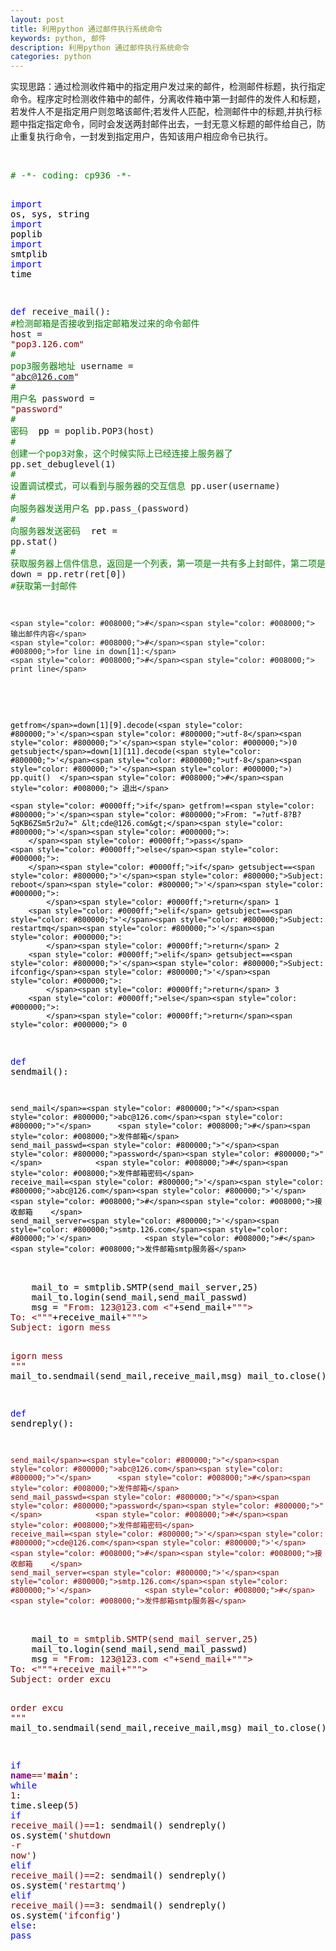 ```yaml
---
layout: post
title: 利用python 通过邮件执行系统命令
keywords: python, 邮件
description: 利用python 通过邮件执行系统命令
categories: python
---
```


实现思路：通过检测收件箱中的指定用户发过来的邮件，检测邮件标题，执行指定命令。程序定时检测收件箱中的邮件，分离收件箱中第一封邮件的发件人和标题，若发件人不是指定用户则忽略该邮件;若发件人匹配，检测邮件中的标题,并执行标题中指定指定命令，同时会发送两封邮件出去，一封无意义标题的邮件给自己，防止重复执行命令，一封发到指定用户，告知该用户相应命令已执行。

<p>&nbsp;</p>
<div class="cnblogs_code">
<pre><span style="color: #008000;">#</span><span style="color: #008000;"> -*- coding: cp936 -*-</span>

<span style="color: #0000ff;">import</span><span style="color: #000000;"> os, sys, string
</span><span style="color: #0000ff;">import</span><span style="color: #000000;"> poplib
</span><span style="color: #0000ff;">import</span><span style="color: #000000;"> smtplib
</span><span style="color: #0000ff;">import</span><span style="color: #000000;"> time

</span><span style="color: #0000ff;">def</span> receive_mail():                 <span style="color: #008000;">#</span><span style="color: #008000;">检测邮箱是否接收到指定邮箱发过来的命令邮件</span>
    host = <span style="color: #800000;">"</span><span style="color: #800000;">pop3.126.com</span><span style="color: #800000;">"</span>            <span style="color: #008000;">#</span><span style="color: #008000;"> pop3服务器地址</span>
    username = <span style="color: #800000;">"</span><span style="color: #800000;">abc@126.com</span><span style="color: #800000;">"</span>         <span style="color: #008000;">#</span><span style="color: #008000;"> 用户名</span>
    password = <span style="color: #800000;">"</span><span style="color: #800000;">password</span><span style="color: #800000;">"</span>            <span style="color: #008000;">#</span><span style="color: #008000;"> 密码</span>
<span style="color: #000000;">
    pp </span>= poplib.POP3(host)         <span style="color: #008000;">#</span><span style="color: #008000;"> 创建一个pop3对象，这个时候实际上已经连接上服务器了</span>
    pp.set_debuglevel(1)            <span style="color: #008000;">#</span><span style="color: #008000;"> 设置调试模式，可以看到与服务器的交互信息</span>
    pp.user(username)               <span style="color: #008000;">#</span><span style="color: #008000;"> 向服务器发送用户名</span>
    pp.pass_(password)              <span style="color: #008000;">#</span><span style="color: #008000;"> 向服务器发送密码</span>
<span style="color: #000000;">
    ret </span>= pp.stat()               <span style="color: #008000;">#</span><span style="color: #008000;"> 获取服务器上信件信息，返回是一个列表，第一项是一共有多上封邮件，第二项是共有多少字节</span>
    down = pp.retr(ret[0])        <span style="color: #008000;">#</span><span style="color: #008000;">获取第一封邮件</span>

    <span style="color: #008000;">#</span><span style="color: #008000;"> 输出邮件内容</span>
    <span style="color: #008000;">#</span><span style="color: #008000;">for line in down[1]:</span>
    <span style="color: #008000;">#</span><span style="color: #008000;">   print line</span>
<span style="color: #000000;">

    getfrom</span>=down[1][9].decode(<span style="color: #800000;">'</span><span style="color: #800000;">utf-8</span><span style="color: #800000;">'</span><span style="color: #000000;">)0
    getsubject</span>=down[1][11].decode(<span style="color: #800000;">'</span><span style="color: #800000;">utf-8</span><span style="color: #800000;">'</span><span style="color: #000000;">)
    pp.quit()  </span><span style="color: #008000;">#</span><span style="color: #008000;"> 退出</span>
  
    <span style="color: #0000ff;">if</span> getfrom!=<span style="color: #800000;">'</span><span style="color: #800000;">From: "=?utf-8?B?5qKB6ZSm5r2u?=" &lt;cde@126.com&gt;</span><span style="color: #800000;">'</span><span style="color: #000000;">:
        </span><span style="color: #0000ff;">pass</span>
    <span style="color: #0000ff;">else</span><span style="color: #000000;">:
        </span><span style="color: #0000ff;">if</span> getsubject==<span style="color: #800000;">'</span><span style="color: #800000;">Subject: reboot</span><span style="color: #800000;">'</span><span style="color: #000000;">:
            </span><span style="color: #0000ff;">return</span> 1
        <span style="color: #0000ff;">elif</span> getsubject==<span style="color: #800000;">'</span><span style="color: #800000;">Subject: restartmq</span><span style="color: #800000;">'</span><span style="color: #000000;">:
            </span><span style="color: #0000ff;">return</span> 2
        <span style="color: #0000ff;">elif</span> getsubject==<span style="color: #800000;">'</span><span style="color: #800000;">Subject: ifconfig</span><span style="color: #800000;">'</span><span style="color: #000000;">:
            </span><span style="color: #0000ff;">return</span> 3
        <span style="color: #0000ff;">else</span><span style="color: #000000;">:
            </span><span style="color: #0000ff;">return</span><span style="color: #000000;"> 0


</span><span style="color: #0000ff;">def</span><span style="color: #000000;"> sendmail():

    send_mail</span>=<span style="color: #800000;">"</span><span style="color: #800000;">abc@126.com</span><span style="color: #800000;">"</span>      <span style="color: #008000;">#</span><span style="color: #008000;">发件邮箱</span>
    send_mail_passwd=<span style="color: #800000;">"</span><span style="color: #800000;">password</span><span style="color: #800000;">"</span>            <span style="color: #008000;">#</span><span style="color: #008000;">发件邮箱密码</span>
    receive_mail=<span style="color: #800000;">'</span><span style="color: #800000;">abc@126.com</span><span style="color: #800000;">'</span>  <span style="color: #008000;">#</span><span style="color: #008000;">接收邮箱    </span>
    send_mail_server=<span style="color: #800000;">'</span><span style="color: #800000;">smtp.126.com</span><span style="color: #800000;">'</span>            <span style="color: #008000;">#</span><span style="color: #008000;">发件邮箱smtp服务器</span>
<span style="color: #000000;">    
    mail_to </span>= smtplib.SMTP(send_mail_server,25<span style="color: #000000;">)         
    mail_to.login(send_mail,send_mail_passwd)
    msg </span>= <span style="color: #800000;">"</span><span style="color: #800000;">From: 123@123.com &lt;</span><span style="color: #800000;">"</span>+send_mail+<span style="color: #800000;">"""</span><span style="color: #800000;">&gt;
To: &lt;</span><span style="color: #800000;">"""</span>+receive_mail+<span style="color: #800000;">"""</span><span style="color: #800000;">&gt;
Subject: igorn mess

igorn mess
</span><span style="color: #800000;">"""</span><span style="color: #000000;">
    mail_to.sendmail(send_mail,receive_mail,msg)
    mail_to.close()

    
    
</span><span style="color: #0000ff;">def</span><span style="color: #000000;"> sendreply():

    send_mail</span>=<span style="color: #800000;">"</span><span style="color: #800000;">abc@126.com</span><span style="color: #800000;">"</span>      <span style="color: #008000;">#</span><span style="color: #008000;">发件邮箱</span>
    send_mail_passwd=<span style="color: #800000;">"</span><span style="color: #800000;">password</span><span style="color: #800000;">"</span>            <span style="color: #008000;">#</span><span style="color: #008000;">发件邮箱密码</span>
    receive_mail=<span style="color: #800000;">'</span><span style="color: #800000;">cde@126.com</span><span style="color: #800000;">'</span>  <span style="color: #008000;">#</span><span style="color: #008000;">接收邮箱    </span>
    send_mail_server=<span style="color: #800000;">'</span><span style="color: #800000;">smtp.126.com</span><span style="color: #800000;">'</span>            <span style="color: #008000;">#</span><span style="color: #008000;">发件邮箱smtp服务器</span>
<span style="color: #000000;">    
    mail_to </span>= smtplib.SMTP(send_mail_server,25<span style="color: #000000;">)         
    mail_to.login(send_mail,send_mail_passwd)
    msg </span>= <span style="color: #800000;">"</span><span style="color: #800000;">From: 123@123.com &lt;</span><span style="color: #800000;">"</span>+send_mail+<span style="color: #800000;">"""</span><span style="color: #800000;">&gt;
To: &lt;</span><span style="color: #800000;">"""</span>+receive_mail+<span style="color: #800000;">"""</span><span style="color: #800000;">&gt;
Subject: order excu

order excu
</span><span style="color: #800000;">"""</span><span style="color: #000000;">
    mail_to.sendmail(send_mail,receive_mail,msg)
    mail_to.close()


</span><span style="color: #0000ff;">if</span> <span style="color: #800080;">__name__</span>==<span style="color: #800000;">'</span><span style="color: #800000;">__main__</span><span style="color: #800000;">'</span><span style="color: #000000;">:
    </span><span style="color: #0000ff;">while</span> 1<span style="color: #000000;">:
        time.sleep(</span>5<span style="color: #000000;">)
        </span><span style="color: #0000ff;">if</span> receive_mail()==1<span style="color: #000000;">:
            sendmail()
            sendreply()
            os.system(</span><span style="color: #800000;">'</span><span style="color: #800000;">shutdown -r now</span><span style="color: #800000;">'</span><span style="color: #000000;">)
        </span><span style="color: #0000ff;">elif</span> receive_mail()==2<span style="color: #000000;">:
            sendmail()
            sendreply()
            os.system(</span><span style="color: #800000;">'</span><span style="color: #800000;">restartmq</span><span style="color: #800000;">'</span><span style="color: #000000;">)
        </span><span style="color: #0000ff;">elif</span> receive_mail()==3<span style="color: #000000;">:
            sendmail()
            sendreply()
            os.system(</span><span style="color: #800000;">'</span><span style="color: #800000;">ifconfig</span><span style="color: #800000;">'</span><span style="color: #000000;">)
        </span><span style="color: #0000ff;">else</span><span style="color: #000000;">:
            </span><span style="color: #0000ff;">pass</span></pre>
</div>
<p>&nbsp;</p>
    
